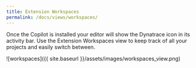 ```yaml
---
title: Extension Workspaces
permalink: /docs/views/workspaces/
---
```


Once the Copilot is installed your editor will show the Dynatrace icon in its activity bar.
Use the Extension Workspaces view to keep track of all your projects and easily switch between.

![workspaces]({{ site.baseurl }}/assets/images/workspaces_view.png)

